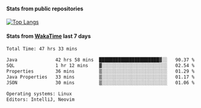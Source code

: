 #### Stats from public repositories

[![Top Langs](https://github-readme-stats.vercel.app/api/top-langs/?username=hyoghurt&layout=compact&exclude_repo=multiserver,docker_compose&langs_count=6)](https://github.com/anuraghazra/github-readme-stats)

#### Stats from [WakaTime](https://wakatime.com/@hyoghurt) last 7 days
<!--START_SECTION:waka-->

```txt
Total Time: 47 hrs 33 mins

Java              42 hrs 58 mins  ██████████████████████▓░░   90.37 %
SQL               1 hr 12 mins    ▓░░░░░░░░░░░░░░░░░░░░░░░░   02.54 %
Properties        36 mins         ▒░░░░░░░░░░░░░░░░░░░░░░░░   01.29 %
Java Properties   33 mins         ▒░░░░░░░░░░░░░░░░░░░░░░░░   01.17 %
JSON              30 mins         ▒░░░░░░░░░░░░░░░░░░░░░░░░   01.06 %

Operating systems: Linux
Editors: IntelliJ, Neovim
```

<!--END_SECTION:waka-->
